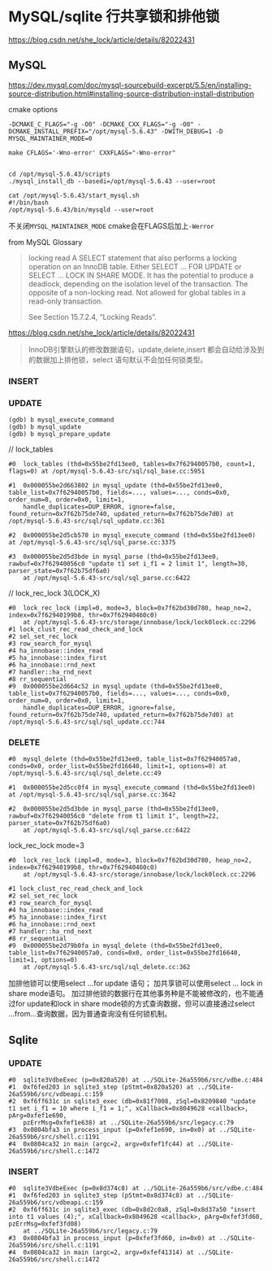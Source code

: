 # MySQL/sqlite 行共享锁和排他锁

https://blog.csdn.net/she_lock/article/details/82022431

## MySQL

https://dev.mysql.com/doc/mysql-sourcebuild-excerpt/5.5/en/installing-source-distribution.html#installing-source-distribution-install-distribution

cmake options

```
-DCMAKE_C_FLAGS="-g -O0" -DCMAKE_CXX_FLAGS="-g -O0" -DCMAKE_INSTALL_PREFIX="/opt/mysql-5.6.43" -DWITH_DEBUG=1 -D MYSQL_MAINTAINER_MODE=0

make CFLAGS='-Wno-error' CXXFLAGS="-Wno-error"


cd /opt/mysql-5.6.43/scripts
./mysql_install_db --basedi=/opt/mysql-5.6.43 --user=root

cat /opt/mysql-5.6.43/start_mysql.sh
#!/bin/bash
/opt/mysql-5.6.43/bin/mysqld --user=root
```

不关闭`MYSQL_MAINTAINER_MODE` cmake会在FLAGS后加上`-Werror`

from MySQL Glossary
> locking read
> A SELECT statement that also performs a locking operation on an InnoDB table. Either SELECT ... FOR UPDATE or SELECT ... LOCK IN SHARE MODE. It has the potential to produce a deadlock, depending on the isolation level of the transaction. The opposite of a non-locking read. Not allowed for global tables in a read-only transaction.
> 
> See Section 15.7.2.4, “Locking Reads”.


https://blog.csdn.net/she_lock/article/details/82022431
> InnoDB引擎默认的修改数据语句，update,delete,insert 都会自动给涉及到的数据加上排他锁，select 语句默认不会加任何锁类型。

### INSERT

### UPDATE

```
(gdb) b mysql_execute_command
(gdb) b mysql_update
(gdb) b mysql_prepare_update
```

// lock_tables

```
#0  lock_tables (thd=0x55be2fd13ee0, tables=0x7f62940057b0, count=1, flags=0) at /opt/mysql-5.6.43-src/sql/sql_base.cc:5951

#1  0x000055be2d663802 in mysql_update (thd=0x55be2fd13ee0, table_list=0x7f62940057b0, fields=..., values=..., conds=0x0, order_num=0, order=0x0, limit=1,
    handle_duplicates=DUP_ERROR, ignore=false, found_return=0x7f62b75de740, updated_return=0x7f62b75de7d0) at /opt/mysql-5.6.43-src/sql/sql_update.cc:361

#2  0x000055be2d5cb570 in mysql_execute_command (thd=0x55be2fd13ee0) at /opt/mysql-5.6.43-src/sql/sql_parse.cc:3375

#3  0x000055be2d5d3bde in mysql_parse (thd=0x55be2fd13ee0, rawbuf=0x7f62940056c0 "update t1 set i_f1 = 2 limit 1", length=30, parser_state=0x7f62b75df6a0)
    at /opt/mysql-5.6.43-src/sql/sql_parse.cc:6422
```

// lock_rec_lock 3(LOCK_X)

```
#0  lock_rec_lock (impl=0, mode=3, block=0x7f62bd30d780, heap_no=2, index=0x7f62940199b8, thr=0x7f62940460c0)
    at /opt/mysql-5.6.43-src/storage/innobase/lock/lock0lock.cc:2296
#1 lock_clust_rec_read_check_and_lock
#2 sel_set_rec_lock
#3 row_search_for_mysql
#4 ha_innobase::index_read
#5 ha_innobase::index_first
#6 ha_innobase::rnd_next
#7 handler::ha_rnd_next
#8 rr_sequential
#9  0x000055be2d664c52 in mysql_update (thd=0x55be2fd13ee0, table_list=0x7f62940057b0, fields=..., values=..., conds=0x0, order_num=0, order=0x0, limit=1,
    handle_duplicates=DUP_ERROR, ignore=false, found_return=0x7f62b75de740, updated_return=0x7f62b75de7d0) at /opt/mysql-5.6.43-src/sql/sql_update.cc:744
```

### DELETE

```
#0  mysql_delete (thd=0x55be2fd13ee0, table_list=0x7f62940057a0, conds=0x0, order_list=0x55be2fd16640, limit=1, options=0) at /opt/mysql-5.6.43-src/sql/sql_delete.cc:49

#1  0x000055be2d5cc0f4 in mysql_execute_command (thd=0x55be2fd13ee0) at /opt/mysql-5.6.43-src/sql/sql_parse.cc:3642

#2  0x000055be2d5d3bde in mysql_parse (thd=0x55be2fd13ee0, rawbuf=0x7f62940056c0 "delete from t1 limit 1", length=22, parser_state=0x7f62b75df6a0)
    at /opt/mysql-5.6.43-src/sql/sql_parse.cc:6422
```

lock_rec_lock mode=3

```
#0  lock_rec_lock (impl=0, mode=3, block=0x7f62bd30d780, heap_no=2, index=0x7f62940199b8, thr=0x7f62940460c0)
    at /opt/mysql-5.6.43-src/storage/innobase/lock/lock0lock.cc:2296

#1 lock_clust_rec_read_check_and_lock
#2 sel_set_rec_lock
#3 row_search_for_mysql
#4 ha_innobase::index_read
#5 ha_innobase::index_first
#6 ha_innobase::rnd_next
#7 handler::ha_rnd_next
#8 rr_sequential
#9  0x000055be2d79b0fa in mysql_delete (thd=0x55be2fd13ee0, table_list=0x7f62940057a0, conds=0x0, order_list=0x55be2fd16640, limit=1, options=0)
    at /opt/mysql-5.6.43-src/sql/sql_delete.cc:362
```

加排他锁可以使用select ...for update 语句；
加共享锁可以使用select ... lock in share mode语句。
加过排他锁的数据行在其他事务种是不能被修改的，也不能通过for update和lock in share mode锁的方式查询数据，但可以直接通过select ...from...查询数据，因为普通查询没有任何锁机制。

## Sqlite

### UPDATE

```
#0  sqlite3VdbeExec (p=0x820a520) at ../SQLite-26a559b6/src/vdbe.c:484
#1  0xf6fed203 in sqlite3_step (pStmt=0x820a520) at ../SQLite-26a559b6/src/vdbeapi.c:159
#2  0xf6ff631c in sqlite3_exec (db=0x81f7008, zSql=0x8209840 "update t1 set i_f1 = 10 where i_f1 = 1;",	xCallback=0x8049628 <callback>,	pArg=0xfef1e690,
    pzErrMsg=0xfef1e638) at ../SQLite-26a559b6/src/legacy.c:79
#3  0x0804bfa3 in process_input	(p=0xfef1e690, in=0x0) at ../SQLite-26a559b6/src/shell.c:1191
#4  0x0804ca32 in main (argc=2,	argv=0xfef1fc44) at ../SQLite-26a559b6/src/shell.c:1472
```

### INSERT

```
#0  sqlite3VdbeExec (p=0x8d374c8) at ../SQLite-26a559b6/src/vdbe.c:484
#1  0xf6fed203 in sqlite3_step (pStmt=0x8d374c8) at ../SQLite-26a559b6/src/vdbeapi.c:159
#2  0xf6ff631c in sqlite3_exec (db=0x8d2c0a8, zSql=0x8d37a50 "insert into t1 values (4);", xCallback=0x8049628 <callback>, pArg=0xfef3fd60, pzErrMsg=0xfef3fd08)
    at ../SQLite-26a559b6/src/legacy.c:79
#3  0x0804bfa3 in process_input	(p=0xfef3fd60, in=0x0) at ../SQLite-26a559b6/src/shell.c:1191
#4  0x0804ca32 in main (argc=2,	argv=0xfef41314) at ../SQLite-26a559b6/src/shell.c:1472
```
